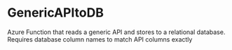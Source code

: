 # GenericAPItoDB
Azure Function that reads a generic API and stores to a relational database.  Requires database column names to match API columns exactly
